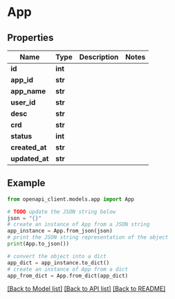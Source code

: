 # App


## Properties

Name | Type | Description | Notes
------------ | ------------- | ------------- | -------------
**id** | **int** |  | 
**app_id** | **str** |  | 
**app_name** | **str** |  | 
**user_id** | **str** |  | 
**desc** | **str** |  | 
**crd** | **str** |  | 
**status** | **int** |  | 
**created_at** | **str** |  | 
**updated_at** | **str** |  | 

## Example

```python
from openapi_client.models.app import App

# TODO update the JSON string below
json = "{}"
# create an instance of App from a JSON string
app_instance = App.from_json(json)
# print the JSON string representation of the object
print(App.to_json())

# convert the object into a dict
app_dict = app_instance.to_dict()
# create an instance of App from a dict
app_from_dict = App.from_dict(app_dict)
```
[[Back to Model list]](../README.md#documentation-for-models) [[Back to API list]](../README.md#documentation-for-api-endpoints) [[Back to README]](../README.md)


